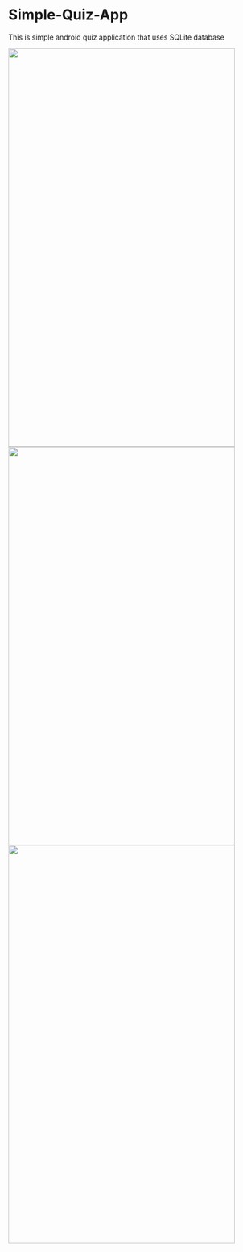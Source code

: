 # Simple-Quiz-App
This is simple android quiz application that uses SQLite database 

<img src ="https://user-images.githubusercontent.com/20206625/43826035-e48b4480-9b13-11e8-8657-c7d4ce6664fd.png"  width="450" height="790" >

<img src ="https://user-images.githubusercontent.com/20206625/43826576-4496aff8-9b15-11e8-88c1-96d1eb5cc5a6.png"  width="450" height="790">

<img src = "https://user-images.githubusercontent.com/20206625/43826086-0b457a5a-9b14-11e8-97e2-7fd4aeda6b0e.png"  width="450" height="790">

